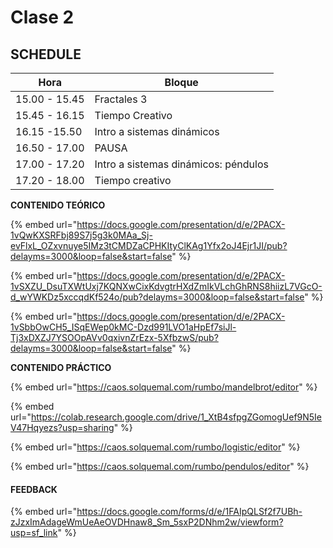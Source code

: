 # Clase 2

## SCHEDULE

| Hora          | Bloque                               |
| ------------- | ------------------------------------ |
| 15.00 - 15.45 | Fractales 3                          |
| 15.45 - 16.15 | Tiempo Creativo                      |
| 16.15 -15.50  | Intro a sistemas dinámicos           |
| 16.50 - 17.00 | PAUSA                                |
| 17.00 - 17.20 | Intro a sistemas dinámicos: péndulos |
| 17.20 - 18.00 | Tiempo creativo                      |

**CONTENIDO TEÓRICO**

{% embed url="https://docs.google.com/presentation/d/e/2PACX-1vQwKXSRFbj89S7j5g3k0MAa_Sj-evFlxL_OZxvnuye5IMz3tCMDZaCPHKItyClKAg1Yfx2oJ4Ejr1JI/pub?delayms=3000&loop=false&start=false" %}

{% embed url="https://docs.google.com/presentation/d/e/2PACX-1vSXZU_DsuTXWtUxj7KQNXwCixKdvgtrHXdZmIkVLchGhRNS8hiizL7VGcO-d_wYWKDz5xccqdKf524o/pub?delayms=3000&loop=false&start=false" %}

{% embed url="https://docs.google.com/presentation/d/e/2PACX-1vSbbOwCH5_ISqEWep0kMC-Dzd991LVO1aHpEf7siJl-Tj3xDXZJ7YSOOpAVv0qxivnZrEzx-5XfbzwS/pub?delayms=3000&loop=false&start=false" %}

**CONTENIDO PRÁCTICO**

{% embed url="https://caos.solquemal.com/rumbo/mandelbrot/editor" %}

{% embed url="https://colab.research.google.com/drive/1_XtB4sfpgZGomogUef9N5IeV47Hqyezs?usp=sharing" %}

{% embed url="https://caos.solquemal.com/rumbo/logistic/editor" %}

{% embed url="https://caos.solquemal.com/rumbo/pendulos/editor" %}

#### FEEDBACK

{% embed url="https://docs.google.com/forms/d/e/1FAIpQLSf2f7UBh-zJzxImAdageWmUeAeOVDHnaw8_Sm_5sxP2DNhm2w/viewform?usp=sf_link" %}
